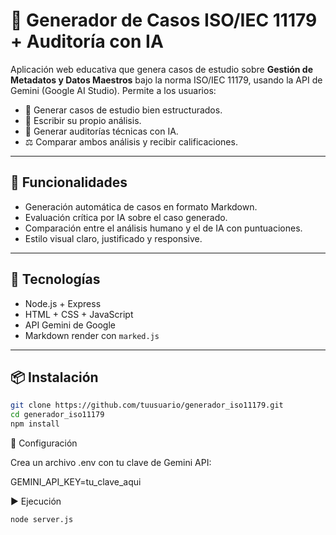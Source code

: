 # 🧾 Generador de Casos ISO/IEC 11179 + Auditoría con IA

Aplicación web educativa que genera casos de estudio sobre **Gestión de Metadatos y Datos Maestros** bajo la norma ISO/IEC 11179, usando la API de Gemini (Google AI Studio). Permite a los usuarios:

- 🧠 Generar casos de estudio bien estructurados.
- 📝 Escribir su propio análisis.
- 🤖 Generar auditorías técnicas con IA.
- ⚖️ Comparar ambos análisis y recibir calificaciones.

---

## 🚀 Funcionalidades

- Generación automática de casos en formato Markdown.
- Evaluación crítica por IA sobre el caso generado.
- Comparación entre el análisis humano y el de IA con puntuaciones.
- Estilo visual claro, justificado y responsive.

---

## 🔧 Tecnologías

- Node.js + Express
- HTML + CSS + JavaScript
- API Gemini de Google
- Markdown render con `marked.js`

---

## 📦 Instalación

```bash
git clone https://github.com/tuusuario/generador_iso11179.git
cd generador_iso11179
npm install
```

🔐 Configuración

Crea un archivo .env con tu clave de Gemini API:

GEMINI_API_KEY=tu_clave_aqui


▶️ Ejecución
```
node server.js
```

